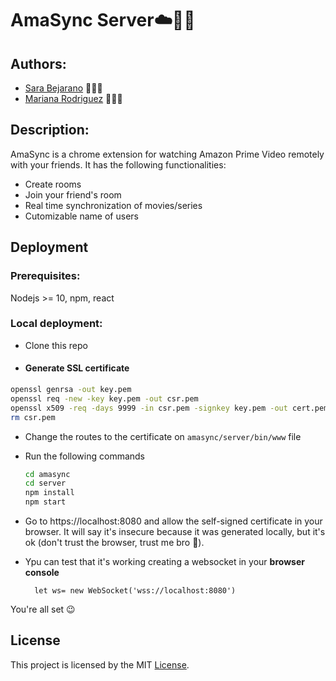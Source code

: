 # AmaSync Server☁️👯‍♂️

## Authors:

- [Sara Bejarano](https://sarabepu.github.io/website) 👩‍💻💃
- [Mariana Rodriguez](https://mrodriguez21.github.io) 👩‍💻🤘

## Description:

AmaSync is a chrome extension for watching Amazon Prime Video remotely with your friends.
It has the following functionalities:

- Create rooms
- Join your friend's room
- Real time synchronization of movies/series
- Cutomizable name of users

## Deployment

### Prerequisites:

Nodejs >= 10, npm, react

### Local deployment:

- Clone this repo
- #### Generate SSL certificate

```bash
openssl genrsa -out key.pem
openssl req -new -key key.pem -out csr.pem
openssl x509 -req -days 9999 -in csr.pem -signkey key.pem -out cert.pem
rm csr.pem
```

- Change the routes to the certificate on `amasync/server/bin/www` file
- Run the following commands

  ```bash
  cd amasync
  cd server
  npm install
  npm start
  ```

- Go to https://localhost:8080 and allow the self-signed certificate in your browser. It will say it's insecure because it was generated locally, but it's ok (don't trust the browser, trust me bro 🙊).

- Ypu can test that it's working creating a websocket in your **browser console**

        let ws= new WebSocket('wss://localhost:8080')

You're all set 😉

## License

This project is licensed by the MIT [License](https://raw.githubusercontent.com/sarabepu/amasync/master/LICENSE).
